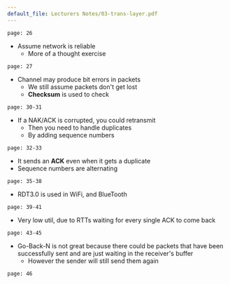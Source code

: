 ```yaml
---
default_file: Lecturers Notes/03-trans-layer.pdf
---
```


```slide-note
page: 26
```
- Assume network is reliable
	- More of a thought exercise
```slide-note
page: 27
```
- Channel may produce bit errors in packets
	- We still assume packets don't get lost
	- **Checksum** is used to check
```slide-note
page: 30-31
```
- If a NAK/ACK is corrupted, you could retransmit
	- Then you need to handle duplicates
	- By adding sequence numbers
```slide-note
page: 32-33
```
- It sends an **ACK** even when it gets a duplicate
- Sequence numbers are alternating
```slide-note
page: 35-38
```
- RDT3.0 is used in WiFi, and BlueTooth
```slide-note
page: 39-41
```
- Very low util, due to RTTs waiting for every single ACK to come back
```slide-note
page: 43-45
```
- Go-Back-N is not great because there could be packets that have been successfully sent and are just waiting in the receiver's buffer
	- However the sender will still send them again
```slide-note
page: 46
```
